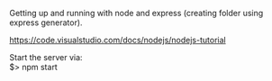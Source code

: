 Getting up and running with node and express (creating folder using express generator).  

https://code.visualstudio.com/docs/nodejs/nodejs-tutorial  

Start the server via:  
$> npm start
